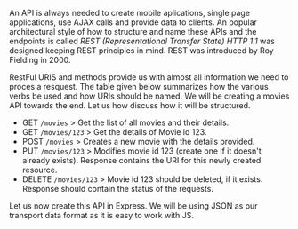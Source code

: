 An API is always needed to create mobile aplications, single page applications, use AJAX calls and provide data to clients. 
An popular architectural style of how to structure and name these APIs and the endpoints is called *REST (Representational Transfer State) HTTP 1.1* was designed keeping REST principles in mind. REST was introduced by Roy Fielding in 2000. 

RestFul URIS and methods provide us with almost all information we need to proces a resquest. The table given below summarizes how the various verbs be used and how URIs should be named. We will be creating a movies API towards the end. Let us how discuss how it will be structured.

- GET   `/movies`  > Get the list of all movies and their details.
- GET   `/movies/123` >  Get the details of Movie id 123.
- POST `/movies` > Creates a new movie with the details provided.
- PUT `/movies/123` > Modifies movie id 123 (create one if it doesn't already exists). Response contains the URI for this newly created resource. 
- DELETE `/movies/123` > Movie id 123 should be deleted, if it exists. Response should contain the status of the requests. 

Let us now create this API in Express. We will be using JSON as our transport data format as it is easy to work with JS. 